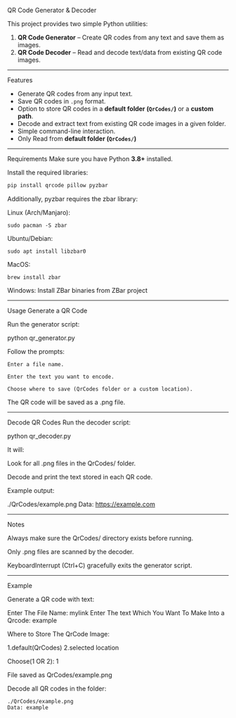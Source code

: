 QR Code Generator & Decoder

This project provides two simple Python utilities:
1. **QR Code Generator** – Create QR codes from any text and save them as images.
2. **QR Code Decoder** – Read and decode text/data from existing QR code images.

---

Features
- Generate QR codes from any input text.
- Save QR codes in `.png` format.
- Option to store QR codes in a **default folder (`QrCodes/`)** or a **custom path**.
- Decode and extract text from existing QR code images in a given folder.
- Simple command-line interaction.
- Only Read from **default folder (`QrCodes/`)** 

---


Requirements
Make sure you have Python **3.8+** installed.

Install the required libraries:
```bash
pip install qrcode pillow pyzbar
```
Additionally, pyzbar requires the zbar library:

 Linux (Arch/Manjaro):
    
    sudo pacman -S zbar

Ubuntu/Debian: 
    
    sudo apt install libzbar0
    
MacOS: 
   
    brew install zbar

Windows: 
    Install ZBar binaries from ZBar project

---

Usage
Generate a QR Code

Run the generator script:

python qr_generator.py

Follow the prompts:

    Enter a file name.

    Enter the text you want to encode.

    Choose where to save (QrCodes folder or a custom location).

The QR code will be saved as a .png file.

---

Decode QR Codes
Run the decoder script:

python qr_decoder.py

It will:

Look for all .png files in the QrCodes/ folder.

Decode and print the text stored in each QR code.

Example output:

 ./QrCodes/example.png
 Data: https://example.com

---

Notes

Always make sure the QrCodes/ directory exists before running.

Only .png files are scanned by the decoder.

KeyboardInterrupt (Ctrl+C) gracefully exits the generator script.

---

Example

Generate a QR code with text:

Enter The File Name: mylink
Enter The text Which You Want To Make Into a Qrcode:
example

Where to Store The QrCode Image:

1.default(QrCodes)
2.selected location

Choose(1 OR 2): 1

File saved as QrCodes/example.png

Decode all QR codes in the folder:

    ./QrCodes/example.png
    Data: example
